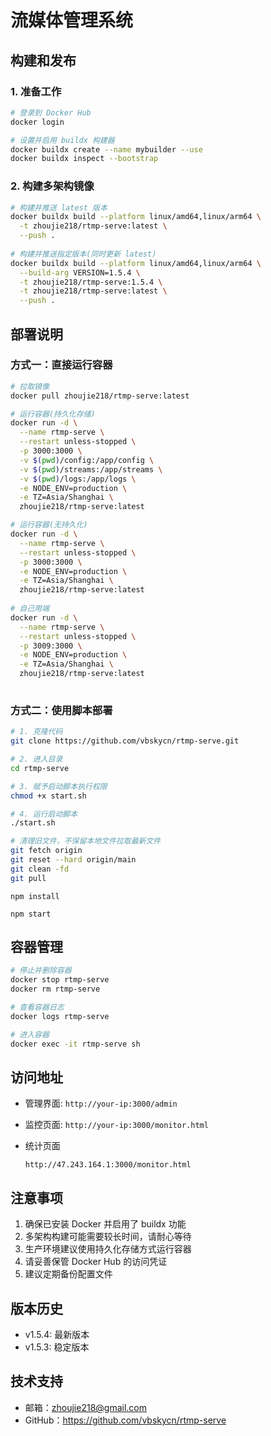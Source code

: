 # 流媒体管理系统

## 构建和发布

### 1. 准备工作

```bash
# 登录到 Docker Hub
docker login

# 设置并启用 buildx 构建器
docker buildx create --name mybuilder --use
docker buildx inspect --bootstrap
```

### 2. 构建多架构镜像

```bash
# 构建并推送 latest 版本
docker buildx build --platform linux/amd64,linux/arm64 \
  -t zhoujie218/rtmp-serve:latest \
  --push .
  
# 构建并推送指定版本(同时更新 latest)
docker buildx build --platform linux/amd64,linux/arm64 \
  --build-arg VERSION=1.5.4 \
  -t zhoujie218/rtmp-serve:1.5.4 \
  -t zhoujie218/rtmp-serve:latest \
  --push .
```

## 部署说明

### 方式一：直接运行容器

```bash
# 拉取镜像
docker pull zhoujie218/rtmp-serve:latest

# 运行容器(持久化存储)
docker run -d \
  --name rtmp-serve \
  --restart unless-stopped \
  -p 3000:3000 \
  -v $(pwd)/config:/app/config \
  -v $(pwd)/streams:/app/streams \
  -v $(pwd)/logs:/app/logs \
  -e NODE_ENV=production \
  -e TZ=Asia/Shanghai \
  zhoujie218/rtmp-serve:latest

# 运行容器(无持久化)
docker run -d \
  --name rtmp-serve \
  --restart unless-stopped \
  -p 3000:3000 \
  -e NODE_ENV=production \
  -e TZ=Asia/Shanghai \
  zhoujie218/rtmp-serve:latest
  
# 自己用端
docker run -d \
  --name rtmp-serve \
  --restart unless-stopped \
  -p 3009:3000 \
  -e NODE_ENV=production \
  -e TZ=Asia/Shanghai \
  zhoujie218/rtmp-serve:latest
  
```

### 方式二：使用脚本部署

```bash
# 1. 克隆代码
git clone https://github.com/vbskycn/rtmp-serve.git

# 2. 进入目录
cd rtmp-serve

# 3. 赋予启动脚本执行权限
chmod +x start.sh

# 4. 运行启动脚本
./start.sh

# 清理旧文件，不保留本地文件拉取最新文件
git fetch origin
git reset --hard origin/main
git clean -fd
git pull

```

```
npm install
```

```
npm start
```





## 容器管理

```bash
# 停止并删除容器
docker stop rtmp-serve
docker rm rtmp-serve

# 查看容器日志
docker logs rtmp-serve

# 进入容器
docker exec -it rtmp-serve sh
```

## 访问地址

- 管理界面: `http://your-ip:3000/admin`
- 监控页面: `http://your-ip:3000/monitor.html`
- 统计页面

  ```
  http://47.243.164.1:3000/monitor.html
  ```

  

## 注意事项

1. 确保已安装 Docker 并启用了 buildx 功能
2. 多架构构建可能需要较长时间，请耐心等待
3. 生产环境建议使用持久化存储方式运行容器
4. 请妥善保管 Docker Hub 的访问凭证
5. 建议定期备份配置文件

## 版本历史

- v1.5.4: 最新版本
- v1.5.3: 稳定版本

## 技术支持

- 邮箱：zhoujie218@gmail.com
- GitHub：https://github.com/vbskycn/rtmp-serve

